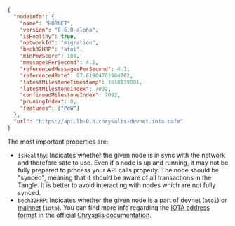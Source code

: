 ```json
{
  "nodeinfo": {
    "name": "HORNET",
    "version": "0.6.0-alpha",
    "isHealthy": true,
    "networkId": "migration",
    "bech32HRP": "atoi",
    "minPoWScore": 100,
    "messagesPerSecond": 4.2,
    "referencedMessagesPerSecond": 4.1,
    "referencedRate": 97.61904761904762,
    "latestMilestoneTimestamp": 1618139001,
    "latestMilestoneIndex": 7092,
    "confirmedMilestoneIndex": 7092,
    "pruningIndex": 0,
    "features": ["PoW"]
  },
  "url": "https://api.lb-0.h.chrysalis-devnet.iota.cafe"
}
```

The most important properties are:

- `isHealthy`: Indicates whether the given node is in sync with the network and therefore safe to use. Even if a node is
  up and running, it may not be fully prepared to process your API calls properly. The node should be "synced", meaning
  that it should be aware of all transactions in the Tangle. It is better to avoid interacting with nodes which are not
  fully synced.
- `bech32HRP`: Indicates whether the given node is a part of [devnet](https://wiki.iota.org/introduction/reference/networks/devnet)
  (`atoi`) or [mainnet](https://wiki.iota.org/introduction/reference/networks/mainnet) (`iota`). You can find more info regarding the
  [IOTA address format](https://wiki.iota.org/introduction/reference/details/#iota-15-address-anatomy) in the official
  [Chrysalis documentation](https://wiki.iota.org/introduction/welcome).
